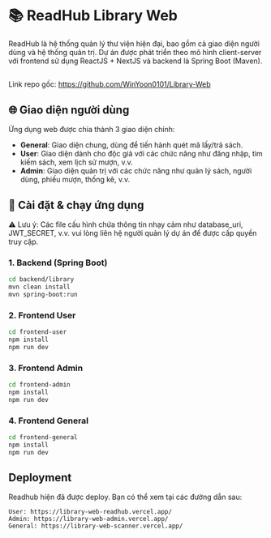 # 📚 ReadHub Library Web
ReadHub là hệ thống quản lý thư viện hiện đại, bao gồm cả giao diện người dùng và hệ thống quản trị. Dự án được phát triển theo mô hình client-server với frontend sử dụng ReactJS + NextJS và backend là Spring Boot (Maven).
## 
Link repo gốc: https://github.com/WinYoon0101/Library-Web

## 🌐 Giao diện người dùng

Ứng dụng web được chia thành 3 giao diện chính:

- **General**: Giao diện chung, dùng để tiến hành quét mã lấy/trả sách.
- **User**: Giao diện dành cho độc giả với các chức năng như đăng nhập, tìm kiếm sách, xem lịch sử mượn, v.v.
- **Admin**: Giao diện quản trị với các chức năng như quản lý sách, người dùng, phiếu mượn, thống kê, v.v.

## 🚀 Cài đặt & chạy ứng dụng
⚠️ Lưu ý: Các file cấu hình chứa thông tin nhạy cảm như database_uri, JWT_SECRET, v.v. vui lòng liên hệ người quản lý dự án để được cấp quyền truy cập.

### 1. Backend (Spring Boot)

```bash
cd backend/library
mvn clean install
mvn spring-boot:run
```

### 2. Frontend User

```bash
cd frontend-user
npm install
npm run dev
```

### 3. Frontend Admin

```bash
cd frontend-admin
npm install
npm run dev
```

### 4. Frontend General

```bash
cd frontend-general
npm install
npm run dev
```

## Deployment
Readhub hiện đã được deploy. Bạn có thể xem tại các đường dẫn sau:
```
User: https://library-web-readhub.vercel.app/
Admin: https://library-web-admin.vercel.app/
General: https://library-web-scanner.vercel.app/

